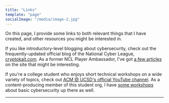 ```yaml
---
title: "Links"
template: "page"
socialImage: "/media/image-2.jpg"
---
```


On this page, I provide some links to both relevant things that I have created, and other resources you might be interested in.

If you like introductory-level blogging about cybersecurity, check out the frequently-updated official blog of the National Cyber League, [cryptokait.com](https://cryptokait.com/blog/).
As a former NCL Player Ambassador, I've got [a few articles](https://cryptokait.com/author/aeason97/) on the site that might be interesting.

If you're a college student who enjoys short technical workshops on a wide variety of topics, check out [ACM @ UCSD's official YouTube channel](https://www.youtube.com/channel/UCyjPATFqc3FwOiuqJ2UG1Eg).
As a content-producing member of this student org, I have [some workshops](https://www.youtube.com/watch?v=8eHeWQawdBo&list=PLpmCTDt8lemWaQ_ZruBe3Dt6ddtVdX-yR) about basic cybersecurity up there as well.

---